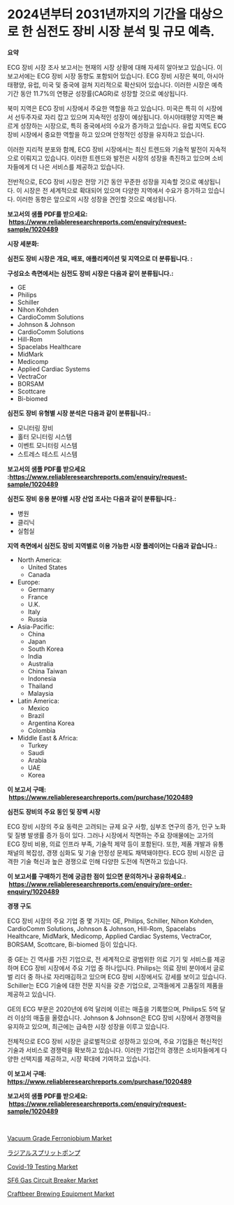 <p><h1>2024년부터 2031년까지의 기간을 대상으로 한 심전도 장비 시장 분석 및 규모 예측.</h1></p><p><strong>요약</strong></p>
<p><p>ECG 장비 시장 조사 보고서는 현재의 시장 상황에 대해 자세히 알아보고 있습니다. 이 보고서에는 ECG 장비 시장 동향도 포함되어 있습니다. ECG 장비 시장은 북미, 아시아태평양, 유럽, 미국 및 중국에 걸쳐 지리적으로 확산되어 있습니다. 이러한 시장은 예측 기간 동안 11.7%의 연평균 성장률(CAGR)로 성장할 것으로 예상됩니다. </p><p>북미 지역은 ECG 장비 시장에서 주요한 역할을 하고 있습니다. 미국은 특히 이 시장에서 선두주자로 자리 잡고 있으며 지속적인 성장이 예상됩니다. 아시아태평양 지역은 빠르게 성장하는 시장으로, 특히 중국에서의 수요가 증가하고 있습니다. 유럽 지역도 ECG 장비 시장에서 중요한 역할을 하고 있으며 안정적인 성장을 유지하고 있습니다.</p><p>이러한 지리적 분포와 함께, ECG 장비 시장에서는 최신 트렌드와 기술적 발전이 지속적으로 이뤄지고 있습니다. 이러한 트렌드와 발전은 시장의 성장을 촉진하고 있으며 소비자들에게 더 나은 서비스를 제공하고 있습니다. </p><p>전반적으로, ECG 장비 시장은 전망 기간 동안 꾸준한 성장을 지속할 것으로 예상됩니다. 이 시장은 전 세계적으로 확대되어 있으며 다양한 지역에서 수요가 증가하고 있습니다. 이러한 동향은 앞으로의 시장 성장을 견인할 것으로 예상됩니다.</p></p>
<p><strong>보고서의 샘플 PDF를 받으세요: &nbsp;<a href="https://www.reliableresearchreports.com/enquiry/request-sample/1020489">https://www.reliableresearchreports.com/enquiry/request-sample/1020489</a></strong></p>
<p><strong>시장 세분화:</strong></p>
<p><strong> 심전도 장비 시장은 개요, 배포, 애플리케이션 및 지역으로 더 분류됩니다. :</strong></p>
<p><strong>구성요소 측면에서는 심전도 장비 시장은 다음과 같이 분류됩니다.:</strong></p>
<p><ul><li>GE</li><li>Philips</li><li>Schiller</li><li>Nihon Kohden</li><li>CardioComm Solutions</li><li>Johnson & Johnson</li><li>CardioComm Solutions</li><li>Hill-Rom</li><li>Spacelabs Healthcare</li><li>MidMark</li><li>Medicomp</li><li>Applied Cardiac Systems</li><li>VectraCor</li><li>BORSAM</li><li>Scottcare</li><li>Bi-biomed</li></ul></p>
<p><strong> 심전도 장비 유형별 시장 분석은 다음과 같이 분류됩니다.:</strong></p>
<p><ul><li>모니터링 장비</li><li>홀터 모니터링 시스템</li><li>이벤트 모니터링 시스템</li><li>스트레스 테스트 시스템</li></ul></p>
<p><strong>보고서의 샘플 PDF를 받으세요 :<a href="https://www.reliableresearchreports.com/enquiry/request-sample/1020489">https://www.reliableresearchreports.com/enquiry/request-sample/1020489</a></strong></p>
<p><strong> 심전도 장비 응용 분야별 시장 산업 조사는 다음과 같이 분류됩니다.:</strong></p>
<p><ul><li>병원</li><li>클리닉</li><li>실험실</li></ul></p>
<p><strong>지역 측면에서 심전도 장비 지역별로 이용 가능한 시장 플레이어는 다음과 같습니다.:</strong></p>
<p><ul>
    <li>
        North America:
        <ul>
            <li>United States</li>
            <li>Canada</li>
        </ul>
    </li>
    <li>
        Europe:
        <ul>
            <li>Germany</li>
            <li>France</li>
            <li>U.K.</li>
            <li>Italy</li>
            <li>Russia</li>
        </ul>
    </li>
    <li>
        Asia-Pacific:
        <ul>
            <li>China</li>
            <li>Japan</li>
            <li>South Korea</li>
            <li>India</li>
            <li>Australia</li>
            <li>China Taiwan</li>
            <li>Indonesia</li>
            <li>Thailand</li>
            <li>Malaysia</li>
        </ul>
    </li>
    <li>
        Latin America:
        <ul>
            <li>Mexico</li>
            <li>Brazil</li>
            <li>Argentina Korea</li>
            <li>Colombia</li>
        </ul>
    </li>
    <li>
        Middle East & Africa:
        <ul>
            <li>Turkey</li>
            <li>Saudi</li>
            <li>Arabia</li>
            <li>UAE</li>
            <li>Korea</li>
        </ul>
    </li>
    </ul></p>
<p><strong>이 보고서 구매: &nbsp;<a href="https://www.reliableresearchreports.com/purchase/1020489">https://www.reliableresearchreports.com/purchase/1020489</a></strong></p>
<p><strong>심전도 장비의 주요 동인 및 장벽 시장</strong></p>
<p><p>ECG 장비 시장의 주요 동력은 고려되는 규제 요구 사항, 심부조 연구의 증가, 인구 노화 및 질병 발생률 증가 등이 있다. 그러나 시장에서 직면하는 주요 장애물에는 고가의 ECG 장비 비용, 의료 인프라 부족, 기술적 제약 등이 포함된다. 또한, 제품 개발과 유통 채널의 복잡성, 경쟁 심화도 및 기술 안정성 문제도 채택돼야한다. ECG 장비 시장은 급격한 기술 혁신과 높은 경쟁으로 인해 다양한 도전에 직면하고 있습니다.</p></p>
<p><strong>이 보고서를 구매하기 전에 궁금한 점이 있으면 문의하거나 공유하세요.: &nbsp;<a href="https://www.reliableresearchreports.com/enquiry/pre-order-enquiry/1020489">https://www.reliableresearchreports.com/enquiry/pre-order-enquiry/1020489</a></strong></p>
<p><strong>경쟁 구도</strong></p>
<p><p>ECG 장비 시장의 주요 기업 중 몇 가지는 GE, Philips, Schiller, Nihon Kohden, CardioComm Solutions, Johnson & Johnson, Hill-Rom, Spacelabs Healthcare, MidMark, Medicomp, Applied Cardiac Systems, VectraCor, BORSAM, Scottcare, Bi-biomed 등이 있습니다.</p><p>중 GE는 긴 역사를 가진 기업으로, 전 세계적으로 광범위한 의료 기기 및 서비스를 제공하며 ECG 장비 시장에서 주요 기업 중 하나입니다. Philips는 의료 장비 분야에서 글로벌 리더 중 하나로 자리매김하고 있으며 ECG 장비 시장에서도 강세를 보이고 있습니다. Schiller는 ECG 기술에 대한 전문 지식을 갖춘 기업으로, 고객들에게 고품질의 제품을 제공하고 있습니다.</p><p>GE의 ECG 부문은 2020년에 6억 달러에 이르는 매출을 기록했으며, Philips도 5억 달러 이상의 매출을 올렸습니다. Johnson & Johnson은 ECG 장비 시장에서 경쟁력을 유지하고 있으며, 최근에는 급속한 시장 성장을 이루고 있습니다.</p><p>전체적으로 ECG 장비 시장은 글로벌적으로 성장하고 있으며, 주요 기업들은 혁신적인 기술과 서비스로 경쟁력을 확보하고 있습니다. 이러한 기업간의 경쟁은 소비자들에게 다양한 선택지를 제공하고, 시장 확대에 기여하고 있습니다.</p></p>
<p><strong>이 보고서 구매: &nbsp; <a href="https://www.reliableresearchreports.com/purchase/1020489">https://www.reliableresearchreports.com/purchase/1020489</a></strong></p>
<p><strong>보고서의 샘플 PDF를 받으세요: &nbsp;<a href="https://www.reliableresearchreports.com/enquiry/request-sample/1020489">https://www.reliableresearchreports.com/enquiry/request-sample/1020489</a></strong><strong></strong></p>
<p>&nbsp;</p>
<p><p><a href="https://issuu.com/reportprime-2/docs/vacuum-grade-ferroniobium-market-size-2030.pptx">Vacuum Grade Ferroniobium Market</a></p><p><a href="https://github.com/jkjreqjscoxx7/Market-Research-Report-List-1/blob/main/8692544189513.md">ラジアルスプリットポンプ</a></p><p><a href="https://sulfuric-clavicle-d39.notion.site/Covid-19-Testing-Market-Research-Report-Provides-thorough-Industry-Overview-which-offers-an-In-Dept-e03cc6b9360740a1a7fabfc1d8555941">Covid-19 Testing Market</a></p><p><a href="https://view.publitas.com/reportprime-1/sf6-gas-circuit-breaker-market-research-report-reveals-the-latest-trends-and-opportunities-of-this-market-for-period-from-2024-2031/">SF6 Gas Circuit Breaker Market</a></p><p><a href="https://issuu.com/reportprime-2/docs/craftbeer-brewing-equipment-market-size-2030.pptx">Craftbeer Brewing Equipment Market</a></p></p>